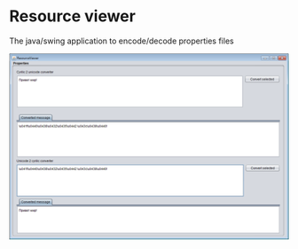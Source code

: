 Resource viewer
===============

The java/swing application to encode/decode properties files

[![Screen short](resourceviewer.png)](https://github.com/javadev/resource-viewer)
